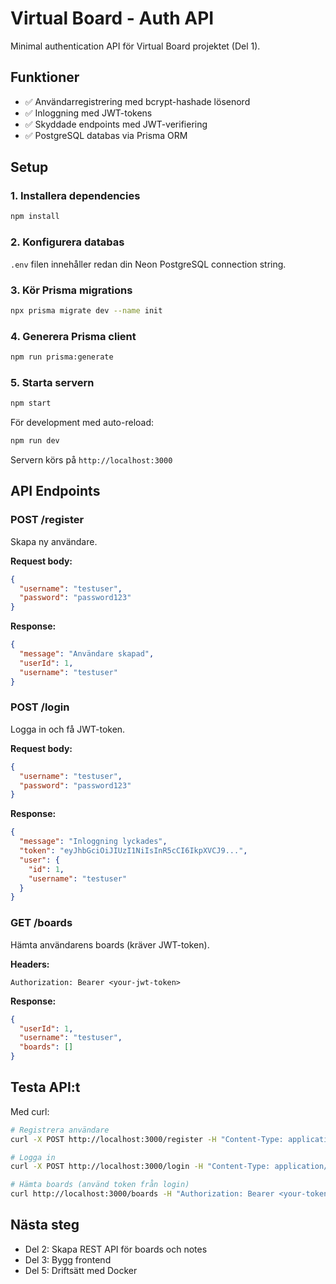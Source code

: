 # Virtual Board - Auth API

Minimal authentication API för Virtual Board projektet (Del 1).

## Funktioner
- ✅ Användarregistrering med bcrypt-hashade lösenord
- ✅ Inloggning med JWT-tokens
- ✅ Skyddade endpoints med JWT-verifiering
- ✅ PostgreSQL databas via Prisma ORM

## Setup

### 1. Installera dependencies
```bash
npm install
```

### 2. Konfigurera databas
`.env` filen innehåller redan din Neon PostgreSQL connection string.

### 3. Kör Prisma migrations
```bash
npx prisma migrate dev --name init
```

### 4. Generera Prisma client
```bash
npm run prisma:generate
```

### 5. Starta servern
```bash
npm start
```

För development med auto-reload:
```bash
npm run dev
```

Servern körs på `http://localhost:3000`

## API Endpoints

### POST /register
Skapa ny användare.

**Request body:**
```json
{
  "username": "testuser",
  "password": "password123"
}
```

**Response:**
```json
{
  "message": "Användare skapad",
  "userId": 1,
  "username": "testuser"
}
```

### POST /login
Logga in och få JWT-token.

**Request body:**
```json
{
  "username": "testuser",
  "password": "password123"
}
```

**Response:**
```json
{
  "message": "Inloggning lyckades",
  "token": "eyJhbGciOiJIUzI1NiIsInR5cCI6IkpXVCJ9...",
  "user": {
    "id": 1,
    "username": "testuser"
  }
}
```

### GET /boards
Hämta användarens boards (kräver JWT-token).

**Headers:**
```
Authorization: Bearer <your-jwt-token>
```

**Response:**
```json
{
  "userId": 1,
  "username": "testuser",
  "boards": []
}
```

## Testa API:t

Med curl:
```bash
# Registrera användare
curl -X POST http://localhost:3000/register -H "Content-Type: application/json" -d "{\"username\":\"test\",\"password\":\"pass123\"}"

# Logga in
curl -X POST http://localhost:3000/login -H "Content-Type: application/json" -d "{\"username\":\"test\",\"password\":\"pass123\"}"

# Hämta boards (använd token från login)
curl http://localhost:3000/boards -H "Authorization: Bearer <your-token>"
```

## Nästa steg
- Del 2: Skapa REST API för boards och notes
- Del 3: Bygg frontend
- Del 5: Driftsätt med Docker
